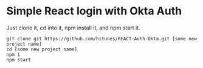 # Simple React login with Okta Auth

Just clone it, cd into it, npm install it, and npm start it.

```
git clone git https://github.com/hitunes/REACT-Auth-Okta.git [some new project name]
cd [some new project name]
npm i
npm start
```
